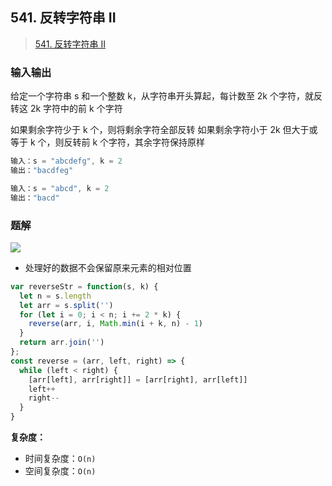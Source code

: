 ## 541. 反转字符串 II

> [541. 反转字符串 II](https://leetcode-cn.com/problems/reverse-string-ii/)

### 输入输出

给定一个字符串 s 和一个整数 k，从字符串开头算起，每计数至 2k 个字符，就反转这 2k 字符中的前 k 个字符

如果剩余字符少于 k 个，则将剩余字符全部反转
如果剩余字符小于 2k 但大于或等于 k 个，则反转前 k 个字符，其余字符保持原样

```js
输入：s = "abcdefg", k = 2
输出："bacdfeg"
```

```js
输入：s = "abcd", k = 2
输出："bacd"
```

### 题解

![](https://gitee.com/lilyn/pic/raw/master/jslearn-img/双指针.png)

- 处理好的数据不会保留原来元素的相对位置

```js
var reverseStr = function(s, k) {
  let n = s.length
  let arr = s.split('')
  for (let i = 0; i < n; i += 2 * k) {
    reverse(arr, i, Math.min(i + k, n) - 1)
  }
  return arr.join('')
};
const reverse = (arr, left, right) => {
  while (left < right) {
    [arr[left], arr[right]] = [arr[right], arr[left]]
    left++
    right--
  }
}
```

**复杂度：**

- 时间复杂度：`O(n)`
- 空间复杂度：`O(n)`
